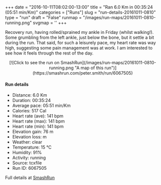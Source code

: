 +++
date = "2016-10-11T08:02:00-13:00"
title = "Ran 6.0 Km in 00:35:24 (05:51 min/Km)"
categories = ["Runs"]
slug = "run-details-20161011-0810"
type = "run"
draft = "False"
runmap = "/images/run-maps/20161011-0810-running.png"
svgmap = '<polyline points="92 48, 95 44, 97 41, 97 39, 97 38, 96 38, 97 37, 98 35, 99 33, 98 32, 97 32, 95 32, 92 32, 89 30, 85 30, 79 33, 75 34, 72 34, 70 35, 66 36, 63 39, 61 40, 58 43, 57 43, 50 50, 42 55, 42 55, 41 56, 39 58, 38 59, 35 61, 27 64, 19 66, 13 68, 12 69, 7 70, 2 68, 0 66, 1 65, 0 63, 0 62, 5 59, 12 55, 18 51, 23 48, 30 44, 34 41, 37 39, 40 37, 45 34, 48 32, 49 32, 52 34, 55 35, 62 39, 64 38, 66 36, 68 37, 70 35, 72 35, 75 34, 78 33, 80 32, 81 32, 84 31, 85 30, 90 31, 93 32, 96 31, 100 32, 100 33, 99 35, 97 37, 97 40, 96 42, 92 47">'
+++

Recovery run, having rolled/sprained my ankle in Friday (whilst walking!). Some grumbling from the left ankle, just below the bone, but it settle a bit during the run. That said, for such a leisurely pace, my heart rate was way high, suggesting some pain management was at work. I am interested to see how it feels through the rest of the day.  

<!--more-->

<center>
[![Click to see the run on SmashRun](/images/run-maps/20161011-0810-running.png "A map of this run")](https://smashrun.com/peter.smith/run/6067505)
</center>

#### Run details

* Distance: 6.0 Km
* Duration: 00:35:24
* Average pace: 05:51 min/Km
* Calories: 517 Cal
* Heart rate (ave): 141 bpm
* Heart rate (max): 141 bpm
* Heart rate (min): 141 bpm
* Elevation gain: 76 m
* Elevation loss:  m
* Weather: clear
* Temperature: 15 &deg;C
* Humidity: 91%
* Activity: running
* Source: tcxfile
* Run ID: 6067505

Full details at [SmashRun](https://smashrun.com/peter.smith/run/6067505)